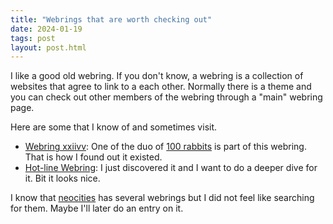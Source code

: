 ```yaml
---
title: "Webrings that are worth checking out"
date: 2024-01-19
tags: post
layout: post.html
---
```


I like a good old webring. If you don't know, a webring is a collection of websites that agree to link to a each other. Normally there is a theme and you can check out other members of the webring through a "main" webring page.

Here are some that I know of and sometimes visit.

- [Webring xxiivv](https://webring.xxiivv.com/): One of the duo of [100 rabbits](https://100r.co/site/home.html) is part of this webring. That is how I found out it existed.
- [Hot-line Webring](https://hotlinewebring.club/): I just discovered it and I want to do a deeper dive for it. Bit it looks nice.

I know that [neocities](https://neocities.org/) has several webrings but I did not feel like searching for them. Maybe I'll later do an entry on it.